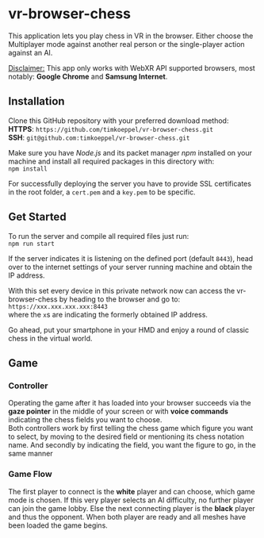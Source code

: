 # vr-browser-chess

This application lets you play chess in VR in the browser. 
Either choose the Multiplayer mode against another real person or the
single-player action against an AI. 

<ins>Disclaimer:</ins> This app only works with WebXR API
supported browsers, most notably: **Google Chrome** and **Samsung Internet**.

## Installation
Clone this GitHub repository with your preferred download method:  
**HTTPS**: `https://github.com/timkoeppel/vr-browser-chess.git`  
**SSH**:   `git@github.com:timkoeppel/vr-browser-chess.git`

Make sure you have *Node.js* and its packet manager *npm* installed
on your machine and install all required packages in this directory
with:  
`npm install`

For successfully deploying the server you have to provide SSL certificates 
in the root folder, a `cert.pem` and a `key.pem` to be specific.

## Get Started
To run the server and compile all required files just run:  
`npm run start`

If the server indicates it is listening on the defined port
(default `8443`), head over to the internet settings of your server
running machine and obtain the IP address.

With this set every device in this private network now can access
the vr-browser-chess by heading to the browser and go to:  
`https://xxx.xxx.xxx.xxx:8443`  
where the `x`s are indicating the formerly obtained IP address.

Go ahead, put your smartphone in your HMD and enjoy a round of classic
chess in the virtual world.

## Game
### Controller
Operating the game after it has loaded into your browser succeeds
via the **gaze pointer** in the middle of your screen or with 
**voice commands** indicating the chess fields you want to choose.  
Both controllers work by first telling the chess game which figure you want to select,
by moving to the desired field or mentioning its chess notation name. And secondly 
by indicating the field, you want the figure to go, in the same manner

### Game Flow
The first player to connect is the **white** player and can choose, which game mode
is chosen. If this very player selects an AI difficulty, no further player can join the
game lobby. Else the next connecting player is the **black** player and thus the opponent.
When both player are ready and all meshes have been loaded the game begins.
